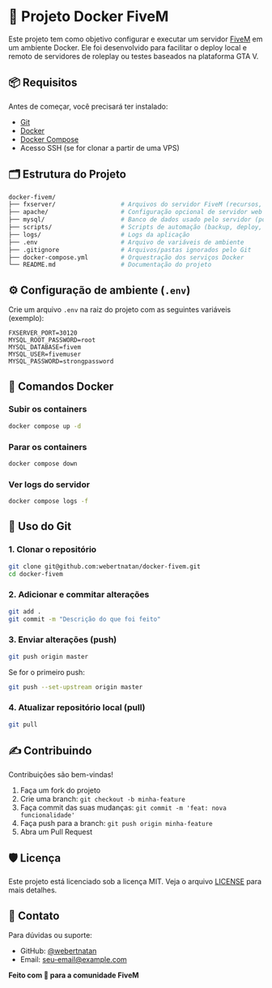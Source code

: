 # 🚓 Projeto Docker FiveM

Este projeto tem como objetivo configurar e executar um servidor [FiveM](https://fivem.net/) em um ambiente Docker. Ele foi desenvolvido para facilitar o deploy local e remoto de servidores de roleplay ou testes baseados na plataforma GTA V.

## 📦 Requisitos

Antes de começar, você precisará ter instalado:

- [Git](https://git-scm.com/)
- [Docker](https://www.docker.com/)
- [Docker Compose](https://docs.docker.com/compose/)
- Acesso SSH (se for clonar a partir de uma VPS)

## 🗂️ Estrutura do Projeto

```bash
docker-fivem/
├── fxserver/                  # Arquivos do servidor FiveM (recursos, configs etc.)
├── apache/                    # Configuração opcional de servidor web (Apache)
├── mysql/                     # Banco de dados usado pelo servidor (por exemplo, para usuários)
├── scripts/                   # Scripts de automação (backup, deploy, etc.)
├── logs/                      # Logs da aplicação
├── .env                       # Arquivo de variáveis de ambiente
├── .gitignore                 # Arquivos/pastas ignorados pelo Git
├── docker-compose.yml         # Orquestração dos serviços Docker
└── README.md                  # Documentação do projeto
```

## ⚙️ Configuração de ambiente (`.env`)

Crie um arquivo `.env` na raiz do projeto com as seguintes variáveis (exemplo):

```env
FXSERVER_PORT=30120
MYSQL_ROOT_PASSWORD=root
MYSQL_DATABASE=fivem
MYSQL_USER=fivemuser
MYSQL_PASSWORD=strongpassword
```

## 🚀 Comandos Docker

### Subir os containers

```bash
docker compose up -d
```

### Parar os containers

```bash
docker compose down
```

### Ver logs do servidor

```bash
docker compose logs -f
```

## 🧪 Uso do Git

### 1. Clonar o repositório

```bash
git clone git@github.com:webertnatan/docker-fivem.git
cd docker-fivem
```

### 2. Adicionar e commitar alterações

```bash
git add .
git commit -m "Descrição do que foi feito"
```

### 3. Enviar alterações (push)

```bash
git push origin master
```

Se for o primeiro push:

```bash
git push --set-upstream origin master
```

### 4. Atualizar repositório local (pull)

```bash
git pull
```

## ✍️ Contribuindo

Contribuições são bem-vindas!

1. Faça um fork do projeto
2. Crie uma branch: `git checkout -b minha-feature`
3. Faça commit das suas mudanças: `git commit -m 'feat: nova funcionalidade'`
4. Faça push para a branch: `git push origin minha-feature`
5. Abra um Pull Request

## 🛡️ Licença

Este projeto está licenciado sob a licença MIT. Veja o arquivo [LICENSE](LICENSE) para mais detalhes.

## 🤝 Contato

Para dúvidas ou suporte:

- GitHub: [@webertnatan](https://github.com/webertnatan)
- Email: seu-email@example.com

**Feito com 💙 para a comunidade FiveM**
